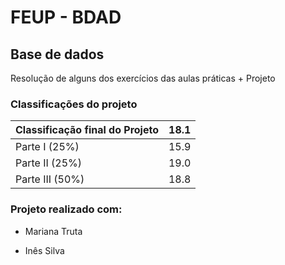 # FEUP - BDAD

## Base de dados


Resolução de alguns dos exercícios das aulas práticas + Projeto

### Classificações do projeto

| Classificação final do Projeto | 18.1 |
|--------------------------------|------|
| Parte I (25%)                  | 15.9 |
| Parte II (25%)                 | 19.0 |
| Parte III (50%)                | 18.8 |


### Projeto realizado com:
 
 * Mariana Truta

 * Inês Silva